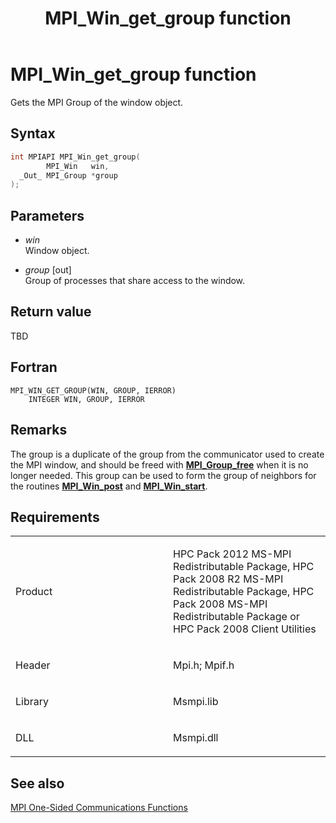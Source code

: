 ﻿---
title: MPI_Win_get_group function
TOCTitle: MPI_Win_get_group function
ms:assetid: bfab8339-31c4-4a46-87eb-fec77693d7c7
ms:mtpsurl: https://msdn.microsoft.com/en-us/library/Dn520607(v=VS.85)
ms:contentKeyID: 59361078
ms.date: 03/28/2018
mtps_version: v=VS.85
f1_keywords:
- MPI_WIN_GET_GROUP
- mpif/MPI_Win_get_group
- mpi/MPI_WIN_GET_GROUP
dev_langs:
- C++
- C
---

# MPI\_Win\_get\_group function

Gets the MPI Group of the window object.

## Syntax

``` c++
int MPIAPI MPI_Win_get_group(
        MPI_Win   win,
  _Out_ MPI_Group *group
);
```

## Parameters

  - *win*  
    Window object.

  - *group* \[out\]  
    Group of processes that share access to the window.

## Return value

TBD

## Fortran

    MPI_WIN_GET_GROUP(WIN, GROUP, IERROR)
        INTEGER WIN, GROUP, IERROR

## Remarks

The group is a duplicate of the group from the communicator used to create the MPI window, and should be freed with [**MPI\_Group\_free**](mpi-group-free-function.md) when it is no longer needed.  This group can be used to form the group of neighbors for the routines [**MPI\_Win\_post**](mpi-win-post-function.md) and [**MPI\_Win\_start**](mpi-win-start-function.md).

## Requirements

<table>
<colgroup>
<col style="width: 50%" />
<col style="width: 50%" />
</colgroup>
<tbody>
<tr class="odd">
<td><p>Product</p></td>
<td><p>HPC Pack 2012 MS-MPI Redistributable Package, HPC Pack 2008 R2 MS-MPI Redistributable Package, HPC Pack 2008 MS-MPI Redistributable Package or HPC Pack 2008 Client Utilities</p></td>
</tr>
<tr class="even">
<td><p>Header</p></td>
<td>Mpi.h;
Mpif.h</td>
</tr>
<tr class="odd">
<td><p>Library</p></td>
<td>Msmpi.lib</td>
</tr>
<tr class="even">
<td><p>DLL</p></td>
<td>Msmpi.dll</td>
</tr>
</tbody>
</table>


## See also

[MPI One-Sided Communications Functions](mpi-one-sided-communications-functions.md)

